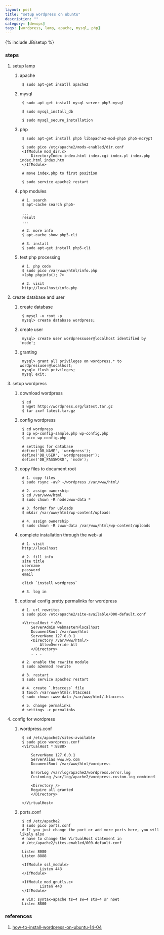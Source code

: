 ```yaml
---
layout: post
title: "setup wordpress on ubuntu"
description: ""
category: [devops]
tags: [wordpress, lamp, apache, mysql, php]
---
```

{% include JB/setup %}


### steps

1. setup lamp

    1. apache

            $ sudo apt-get insatll apache2

    1. mysql

            $ sudo apt-get install mysql-server php5-mysql

            $ sudo mysql_install_db

            $ sudo mysql_secure_installation

    1. php

            $ sudo apt-get install php5 libapache2-mod-php5 php5-mcrypt

            $ sudo pico /etc/apache2/mods-enabled/dir.conf
            <IfModule mod_dir.c>
                DirectoryIndex index.html index.cgi index.pl index.php index.html index.htm
            </IfModule>

            # move index.php to first position

            $ sudo service apache2 restart

    1. php modules

            # 1. search
            $ apt-cache search php5-

            ...
            result
            ...

            # 2. more info
            $ apt-cache show php5-cli

            # 3. install
            $ sudo apt-get install php5-cli

    1. test php processing

            # 1. php code
            $ sudo pico /var/www/html/info.php
            <?php phpinfo(); ?>

            # 2. visit
            http://localhost/info.php

1. create database and user

    1. create database

            $ mysql -u root -p
            mysql> create database wordpress;

    1. create user

            mysql> create user wordpressuser@localhost identified by 'node';

    1. granting

            mysql> grant all privileges on wordpress.* to wordpressuser@localhost;
            mysql> flush privileges;
            mysql exit;

1. setup wordpress

    1. download wordpress

            $ cd
            $ wget http://wordpress.org/latest.tar.gz
            $ tar zxvf latest.tar.gz

    1. config wordpress

            $ cd wordpress
            $ cp wp-config-sample.php wp-config.php
            $ pico wp-config.php

            # settings for database
            define('DB_NAME', 'wordpress');
            define('DB_USER', 'wordpressuser');
            define('DB_PASSWORD', 'node');

    1. copy files to document root

            # 1. copy files
            $ sudo rsync -avP ~/wordpress /var/www/html/

            # 2. assign ownership
            $ cd /var/www/html
            $ sudo chown -R node:www-data *

            # 3. forder for uploads
            $ mkdir /var/www/html/wp-content/uploads

            # 4. assign ownership
            $ sudo chown -R :www-data /var/www/html/wp-content/uploads

    1. complete installation through the web-ui

            # 1. visit
            http://localhost

            # 2. fill info
            site title
            username
            password
            email

            click `install wordpress`

            # 3. log in

    1. optional config pretty permalinks for wordpress

            # 1. url rewrites
            $ sudo pico /etc/apache2/site-available/000-default.conf

            <VirtualHost *:80>
                ServerAdmin webmaster@localhost
                DocumentRoot /var/www/html
                ServerName 127.0.0.1
                <Directory /var/www/html/>
                    AllowOverride All
                </Directory>
                . . .

            # 2. enable the rewrite module
            $ sudo a2enmod rewrite

            # 3. restart
            $ sudo service apache2 restart

            # 4. create `.htaccess` file
            $ touch /var/www/html/.htaccess
            $ sudo chown :www-data /var/www/html/.htaccess

            # 5. change permalinks
            # settings -> permalinks

1. config for wordpress

    1. wordpress.conf

            $ cd /etc/apache2/sites-available
            $ sudo pico wordpress.conf
            <VirtualHost *:8888>

                ServerName 127.0.0.1
                ServerAlias www.wp.com
                DocumentRoot /var/www/html/wordpress

                ErrorLog /var/log/apache2/wordpress.error.log
                CustomLog /var/log/apache2/wordpress.custom.log combined

                <Directory />
                Require all granted
                </Directory>

            </VirtualHost>

    1. ports.conf

            $ cd /etc/apache2
            $ sudo pico ports.conf
            # If you just change the port or add more ports here, you will likely also
            # have to change the VirtualHost statement in
            # /etc/apache2/sites-enabled/000-default.conf

            Listen 8080
            Listen 8888

            <IfModule ssl_module>
                    Listen 443
            </IfModule>

            <IfModule mod_gnutls.c>
                    Listen 443
            </IfModule>

            # vim: syntax=apache ts=4 sw=4 sts=4 sr noet
            Listen 8800



### references

1. [how-to-install-wordpress-on-ubuntu-14-04](https://www.digitalocean.com/community/tutorials/how-to-install-wordpress-on-ubuntu-14-04)